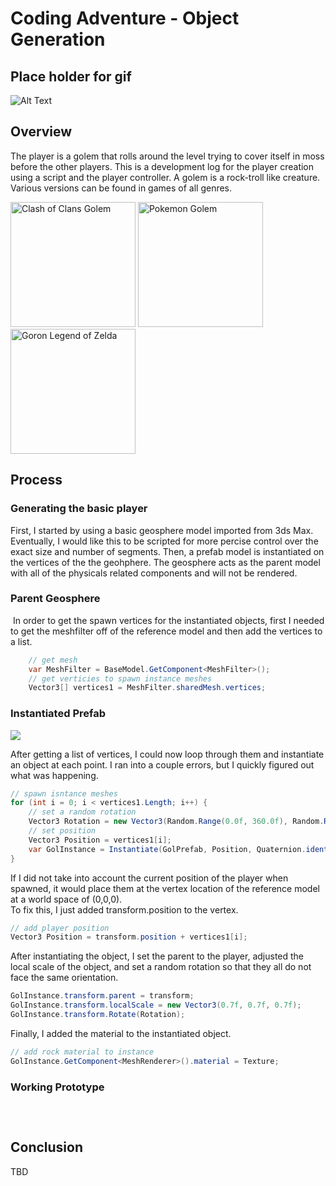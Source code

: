 # Coding Adventure - Object Generation

## Place holder for gif  
![Alt Text](https://imgur.com/IlbaBKO)

## Overview  
The player is a golem that rolls around the level trying to cover itself in moss before the other players.  This is a development log for the player creation using a script and
the player controller.  A golem is a rock-troll like creature.  Various versions can be found in games of all genres.

<img src="https://vignette.wikia.nocookie.net/clashofclans/images/c/c2/Golem_info.png/revision/latest/scale-to-width-down/340?cb=20170927231256" alt="Clash of Clans Golem" width="200"/>
<img src="https://pokemon.gameinfo.io/images/pokemon-go/076-00.png" alt="Pokemon Golem" width="200"/>
<img src="https://www.gamehiker.com/wiki/images/thumb/f/f1/Goron.jpg/200px-Goron.jpg" alt="Goron Legend of Zelda" width="200"/>

## Process

### Generating the basic player

First, I started by using a basic geosphere model imported from 3ds Max.  Eventually, I would like this to be scripted for more percise control over the exact size and number of segments.
Then, a prefab model is instantiated on the vertices of the the geohphere.  The geosphere acts as the parent model with all of the physicals related components and will not be rendered.

### Parent Geosphere
<img>  
In order to get the spawn vertices for the instantiated objects, first I needed to get the meshfilter off of the reference model and then add the vertices to a list.  

```C#
	// get mesh
    var MeshFilter = BaseModel.GetComponent<MeshFilter>();
    // get verticies to spawn instance meshes
    Vector3[] vertices1 = MeshFilter.sharedMesh.vertices;
```

### Instantiated Prefab 
<img src="https://imgur.com/8jbq9SO"/>  

After getting a list of vertices, I could now loop through them and instantiate an object at each point.  I ran into a couple errors, but I quickly figured out what was happening.  

```C#
// spawn isntance meshes
for (int i = 0; i < vertices1.Length; i++) {
	// set a random rotation
	Vector3 Rotation = new Vector3(Random.Range(0.0f, 360.0f), Random.Range(0.0f, 360.0f), Random.Range(0.0f, 360.0f));
	// set position
	Vector3 Position = vertices1[i];
	var GolInstance = Instantiate(GolPrefab, Position, Quaternion.identity);
}
```
If I did not take into account the current position of the player when spawned, it would place them at the vertex location of the reference model at a world space of (0,0,0).  
To fix this, I just added transform.position to the vertex.  

```C#
// add player position
Vector3 Position = transform.position + vertices1[i];
```
After instantiating the object, I set the parent to the player, adjusted the local scale of the object, and set a random rotation so that they all do not face the same orientation.  

```C#
GolInstance.transform.parent = transform;
GolInstance.transform.localScale = new Vector3(0.7f, 0.7f, 0.7f);
GolInstance.transform.Rotate(Rotation);
```

Finally, I added the material to the instantiated object.  

```C#
// add rock material to instance
GolInstance.GetComponent<MeshRenderer>().material = Texture;
```
### Working Prototype
<img>  

```C#  
	
```

## Conclusion 

TBD  
